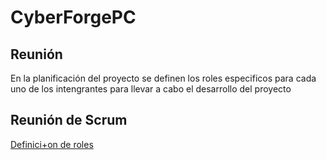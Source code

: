 # CyberForgePC
## Reunión
En la planificación del proyecto se definen los roles especificos para cada uno de los intengrantes para llevar a cabo el desarrollo del proyecto

## Reunión de Scrum
[Definici+on de roles](https://drive.google.com/file/d/1yeX36YXNeOy1C9g-bRYfUC1BRD9O7jU5/view?usp=drive_link)
